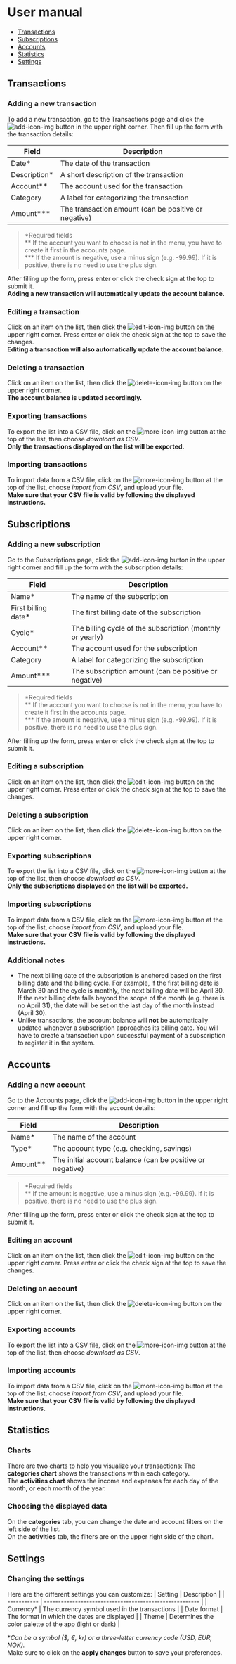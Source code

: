 # User manual
- [Transactions](#transactions)
- [Subscriptions](#subscriptions)
- [Accounts](#accounts)
- [Statistics](#statistics)
- [Settings](#settings)


## Transactions

### Adding a new transaction
To add a new transaction, go to the Transactions page and click the 
![add-icon-img][add-icon] button in the upper right corner. 
Then fill up the form with the transaction details:

| Field        | Description                                          |
| ------------ | ---------------------------------------------------- |
| Date*        | The date of the transaction                          |
| Description* | A short description of the transaction               |
| Account**    | The account used for the transaction                 |
| Category     | A label for categorizing the transaction             |
| Amount***    | The transaction amount (can be positive or negative) |
> *Required fields   
> ** If the account you want to choose is not in the menu, you have to create 
> it first in the accounts page.   
> *** If the amount is negative, use a minus sign (e.g. -99.99). 
> If it is positive, there is no need to use the plus sign.

After filling up the form, press enter or click the check sign at the top to 
submit it.   
__Adding a new transaction will automatically update the account balance.__

### Editing a transaction
Click on an item on the list, then click the ![edit-icon-img][edit-icon] 
button on the upper right corner. 
Press enter or click the check sign at the top to save the changes.   
__Editing a transaction will also automatically update the account balance.__

### Deleting a transaction
Click on an item on the list, then click the ![delete-icon-img][delete-icon] 
button on the upper right corner.   
__The account balance is updated accordingly.__

### Exporting transactions
To export the list into a CSV file, click on the ![more-icon-img][more-icon] 
button at the top of the list, then choose _download as CSV_.   
__Only the transactions displayed on the list will be exported.__

### Importing transactions
To import data from a CSV file, click on the ![more-icon-img][more-icon] 
button at the top of the list, choose _import from CSV_, and upload your file.   
__Make sure that your CSV file is valid by following the displayed instructions.__


## Subscriptions

### Adding a new subscription
Go to the Subscriptions page, click the ![add-icon-img][add-icon] button in the 
upper right corner and fill up the form with the subscription details:

| Field               | Description                                               |
| ------------------- | --------------------------------------------------------- |
| Name*               | The name of the subscription                              |
| First billing date* | The first billing date of the subscription                |
| Cycle*              | The billing cycle of the subscription (monthly or yearly) |
| Account**           | The account used for the subscription                     |
| Category            | A label for categorizing the subscription                 |
| Amount***           | The subscription amount (can be positive or negative)     |
> *Required fields   
> ** If the account you want to choose is not in the menu, you have to create 
> it first in the accounts page.   
> *** If the amount is negative, use a minus sign (e.g. -99.99). 
> If it is positive, there is no need to use the plus sign.   

After filling up the form, press enter or click the check sign at the top to 
submit it.

### Editing a subscription
Click on an item on the list, then click the ![edit-icon-img][edit-icon] 
button on the upper right corner. 
Press enter or click the check sign at the top to save the changes.

### Deleting a subscription
Click on an item on the list, then click the ![delete-icon-img][delete-icon] 
button on the upper right corner.

### Exporting subscriptions
To export the list into a CSV file, click on the ![more-icon-img][more-icon] 
button at the top of the list, then choose _download as CSV_.   
__Only the subscriptions displayed on the list will be exported.__

### Importing subscriptions
To import data from a CSV file, click on the ![more-icon-img][more-icon] 
button at the top of the list, choose _import from CSV_, and upload your file.   
__Make sure that your CSV file is valid by following the displayed instructions.__

### Additional notes
- The next billing date of the subscription is anchored based on the first 
billing date and the billing cycle. For example, if the first billing date is 
March 30 and the cycle is monthly, the next billing date will be April 30.   
If the next billing date falls beyond the scope of the month (e.g. there is no 
April 31), the date will be set on the last day of the month instead (April 30).
- Unlike transactions, the account balance will __not__ be automatically 
updated whenever a subscription approaches its billing date. You will have to 
create a transaction upon successful payment of a subscription to register it 
in the system.


## Accounts

### Adding a new account
Go to the Accounts page, click the ![add-icon-img][add-icon] button in the 
upper right corner and fill up the form with the account details:

| Field    | Description                                               |
| -------- | --------------------------------------------------------- |
| Name*    | The name of the account                                   |
| Type*    | The account type (e.g. checking, savings)                 |
| Amount** | The initial account balance (can be positive or negative) |
> *Required fields   
> ** If the amount is negative, use a minus sign (e.g. -99.99). 
> If it is positive, there is no need to use the plus sign.

After filling up the form, press enter or click the check sign at the top to 
submit it.

### Editing an account
Click on an item on the list, then click the ![edit-icon-img][edit-icon] 
button on the upper right corner. 
Press enter or click the check sign at the top to save the changes.

### Deleting an account
Click on an item on the list, then click the ![delete-icon-img][delete-icon] 
button on the upper right corner.

### Exporting accounts
To export the list into a CSV file, click on the ![more-icon-img][more-icon] 
button at the top of the list, then choose _download as CSV_.

### Importing accounts
To import data from a CSV file, click on the ![more-icon-img][more-icon] 
button at the top of the list, choose _import from CSV_, and upload your file.   
__Make sure that your CSV file is valid by following the displayed instructions.__


## Statistics

### Charts
There are two charts to help you visualize your transactions:
The __categories chart__ shows the transactions within each category.   
The __activities chart__ shows the income and expenses for each day of the 
month, or each month of the year.

### Choosing the displayed data
On the __categories__ tab, you can change the date and account filters on the 
left side of the list.   
On the __activities__ tab, the filters are on the upper right side of the chart.


## Settings

### Changing the settings
Here are the different settings you can customize:
| Setting     | Description                                             |
| ----------- | ------------------------------------------------------- |
| Currency*   | The currency symbol used in the transactions            |
| Date format | The format in which the dates are displayed             |
| Theme       | Determines the color palette of the app (light or dark) |

**Can be a symbol ($, €, kr) or a three-letter currency code (USD, EUR, NOK).*   
Make sure to click on the __apply changes__ button to save your preferences.


[add-icon]: https://img.shields.io/badge/%20-%20-white?logo=data:image/png;base64,iVBORw0KGgoAAAANSUhEUgAAABgAAAAYCAYAAADgdz34AAAABmJLR0QA/wD/AP+gvaeTAAAAMklEQVRIiWNgGAWjAA38h2KiARONHDJqwSCygBGHOEkpBZ95NPcBqWA0H4xaMApGJAAAJnYFFD1KWWEAAAAASUVORK5CYII=
[edit-icon]: https://img.shields.io/badge/%20-%20-white?logo=data:image/png;base64,iVBORw0KGgoAAAANSUhEUgAAABgAAAAYCAYAAADgdz34AAAABmJLR0QA/wD/AP+gvaeTAAAAf0lEQVRIie2TQQqAIBBFX5cLF93BzuGiK7jvjNFWWkRtFERKAidX8+GDIL43ixE0HWKAHfDAIA0fgQBcsau0xGXwVC8BNoCN56UQbBLwAJzAXEhCvG+Gp2lziZOG5xJbefcp5bbkPYBJ4QrvA6cCb/6hKb9N/iYQhZcCcbjmMTdlMWxawdtBpgAAAABJRU5ErkJggg==
[delete-icon]: https://img.shields.io/badge/%20-%20-white?logo=data:image/png;base64,iVBORw0KGgoAAAANSUhEUgAAABgAAAAYCAYAAADgdz34AAAABmJLR0QA/wD/AP+gvaeTAAAAcElEQVRIie3VMQ4CIRSE4W+N57DwNHr/2kL0HthYsQvLEkks3iQvJATmZ6aB0A90wQO5mCeue5eXyn4efMzK7zRo9D+qVcTxmja9pld07jjTSslO0ukJAhCAALQB7+9a/gPlwGsEfkfqACTcRgAh8AFeJh0lsree7QAAAABJRU5ErkJggg==
[more-icon]: https://img.shields.io/badge/%20-%20-white?logo=data:image/png;base64,iVBORw0KGgoAAAANSUhEUgAAABgAAAAYCAYAAADgdz34AAAABmJLR0QA/wD/AP+gvaeTAAAASElEQVRIiWNgGAVDCXgxMDA8hmJPWljwmIGB4T8UPyJWExMtXEIu8GSAuPwRAwODxwC7ZZCC0VREEIymIoJgNBURBKOpaIgCAFT/GVrGxzfNAAAAAElFTkSuQmCC
